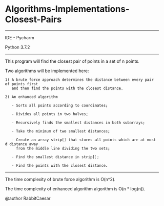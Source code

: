 # Algorithms-Implementations-Closest-Pairs

---------------------------------------------------------------------------------------------------------------------------

IDE - Pycharm 

Python 3.7.2

---------------------------------------------------------------------------------------------------------------------------

This program will find the closest pair of points in a set of n points.

Two algorithms will be implemented here:

    1) A brute force approach determines the distance between every pair of points first 
       and then find the points with the closest distance.
    
    2) An enhanced algorithm

       - Sorts all points according to coordinates;

       - Divides all points in two halves;

       - Recursively finds the smallest distances in both subarrays;

       - Take the minimum of two smallest distances;

       - Create an array strip[] that stores all points which are at most d distance away 
         from the middle line dividing the two sets;

       - Find the smallest distance in strip[];

       - Find the points with the closest distance.

---------------------------------------------------------------------------------------------------------------------------

The time complexity of brute force algorithm is O(n^2).

The time complexity of enhanced algorithm algorithm is O(n * log(n)).

@author RabbitCaesar
